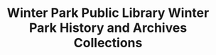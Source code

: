 ---
layout: repo
title: "Winter Park Public Library Winter Park History and Archives Collections"
id: 1061
permalink: repos/1061/
---